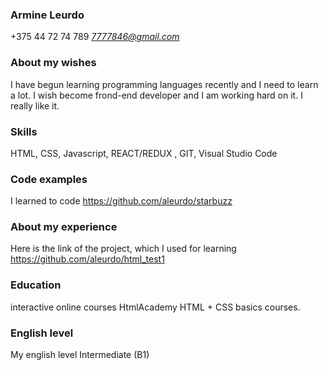 
### **Armine Leurdo**
+375 44 72 74 789 *7777846@gmail.com*

### **About my wishes**
I have begun learning programming languages recently and I need to learn a lot.  I wish become frond-end developer and I am working hard on it. I really like it.
### **Skills**
HTML, CSS, Javascript, REACT/REDUX , GIT, Visual Studio Code
### **Code examples**
I learned to code https://github.com/aleurdo/starbuzz
### **About my experience**
Here is the link of the project, which I used for learning https://github.com/aleurdo/html_test1
### **Education**
interactive online courses HtmlAcademy HTML + CSS basics courses. 
### **English level**
My english level Intermediate (B1)